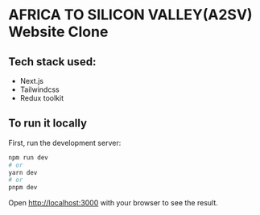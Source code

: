 # AFRICA TO SILICON VALLEY(A2SV) Website Clone

## Tech stack used:
- Next.js
- Tailwindcss
- Redux toolkit

## To run it locally

First, run the development server:

```bash
npm run dev
# or
yarn dev
# or
pnpm dev
```

Open [http://localhost:3000](http://localhost:3000) with your browser to see the result.
